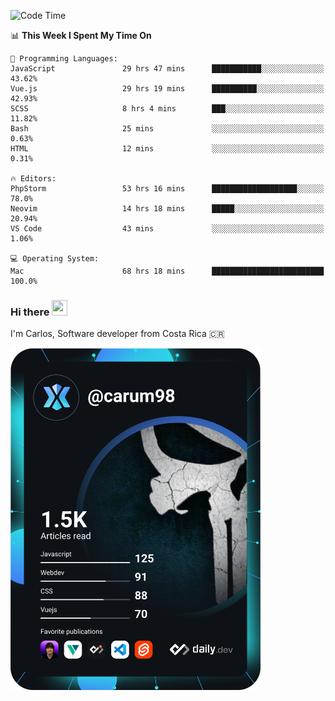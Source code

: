 
<!--START_SECTION:waka-->
![Code Time](http://img.shields.io/badge/Code%20Time-8%2C733%20hrs%2013%20mins-blue)

📊 **This Week I Spent My Time On** 

```text
💬 Programming Languages: 
JavaScript               29 hrs 47 mins      ███████████░░░░░░░░░░░░░░   43.62% 
Vue.js                   29 hrs 19 mins      ██████████░░░░░░░░░░░░░░░   42.93% 
SCSS                     8 hrs 4 mins        ███░░░░░░░░░░░░░░░░░░░░░░   11.82% 
Bash                     25 mins             ░░░░░░░░░░░░░░░░░░░░░░░░░   0.63% 
HTML                     12 mins             ░░░░░░░░░░░░░░░░░░░░░░░░░   0.31%

🔥 Editors: 
PhpStorm                 53 hrs 16 mins      ███████████████████░░░░░░   78.0% 
Neovim                   14 hrs 18 mins      █████░░░░░░░░░░░░░░░░░░░░   20.94% 
VS Code                  43 mins             ░░░░░░░░░░░░░░░░░░░░░░░░░   1.06%

💻 Operating System: 
Mac                      68 hrs 18 mins      █████████████████████████   100.0%

```


<!--END_SECTION:waka-->

### Hi there <img src="https://media.giphy.com/media/hvRJCLFzcasrR4ia7z/giphy.gif" width="25px" height="25px">

I'm Carlos, Software developer from Costa Rica 🇨🇷

<a href="https://app.daily.dev/carum98"><img src="https://github.com/carum98/carum98/blob/main/devcard.svg" width="400" alt="Carlos Umaña Acevedo's Dev Card"/></a>
